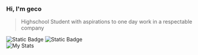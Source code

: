 <img align="left" src=" ">

### Hi, I'm geco

> Highschool Student with aspirations to one day work in a respectable company

![Static Badge](https://img.shields.io/badge/Age-15-green)
![Static Badge](https://img.shields.io/badge/country-Brasil-green)
<br>
![My Stats](https://github-readme-stats.vercel.app/api?username=gec0&theme=gotham&show_icons=true)
